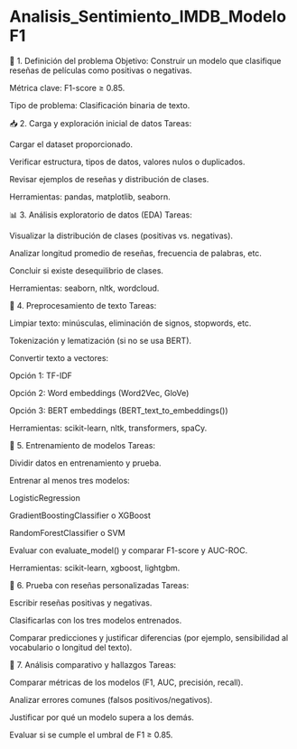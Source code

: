 # Analisis_Sentimiento_IMDB_ModeloF1

🧭 1. Definición del problema
Objetivo: Construir un modelo que clasifique reseñas de películas como positivas o negativas.

Métrica clave: F1-score ≥ 0.85.

Tipo de problema: Clasificación binaria de texto.

📥 2. Carga y exploración inicial de datos
Tareas:

Cargar el dataset proporcionado.

Verificar estructura, tipos de datos, valores nulos o duplicados.

Revisar ejemplos de reseñas y distribución de clases.

Herramientas: pandas, matplotlib, seaborn.

📊 3. Análisis exploratorio de datos (EDA)
Tareas:

Visualizar la distribución de clases (positivas vs. negativas).

Analizar longitud promedio de reseñas, frecuencia de palabras, etc.

Concluir si existe desequilibrio de clases.

Herramientas: seaborn, nltk, wordcloud.

🧹 4. Preprocesamiento de texto
Tareas:

Limpiar texto: minúsculas, eliminación de signos, stopwords, etc.

Tokenización y lematización (si no se usa BERT).

Convertir texto a vectores:

Opción 1: TF-IDF

Opción 2: Word embeddings (Word2Vec, GloVe)

Opción 3: BERT embeddings (BERT_text_to_embeddings())

Herramientas: scikit-learn, nltk, transformers, spaCy.

🤖 5. Entrenamiento de modelos
Tareas:

Dividir datos en entrenamiento y prueba.

Entrenar al menos tres modelos:

LogisticRegression

GradientBoostingClassifier o XGBoost

RandomForestClassifier o SVM

Evaluar con evaluate_model() y comparar F1-score y AUC-ROC.

Herramientas: scikit-learn, xgboost, lightgbm.

🧪 6. Prueba con reseñas personalizadas
Tareas:

Escribir reseñas positivas y negativas.

Clasificarlas con los tres modelos entrenados.

Comparar predicciones y justificar diferencias (por ejemplo, sensibilidad al vocabulario o longitud del texto).

📌 7. Análisis comparativo y hallazgos
Tareas:

Comparar métricas de los modelos (F1, AUC, precisión, recall).

Analizar errores comunes (falsos positivos/negativos).

Justificar por qué un modelo supera a los demás.

Evaluar si se cumple el umbral de F1 ≥ 0.85.
